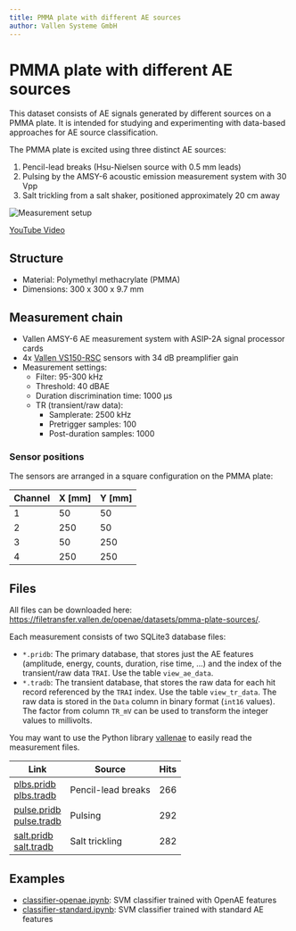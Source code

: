 ```yaml
---
title: PMMA plate with different AE sources
author: Vallen Systeme GmbH
---
```


# PMMA plate with different AE sources

This dataset consists of AE signals generated by different sources on a PMMA plate.
It is intended for studying and experimenting with data-based approaches for AE source classification.

The PMMA plate is excited using three distinct AE sources:

1. Pencil-lead breaks (Hsu-Nielsen source with 0.5 mm leads)
2. Pulsing by the AMSY-6 acoustic emission measurement system with 30 Vpp
3. Salt trickling from a salt shaker, positioned approximately 20 cm away

![Measurement setup](setup.png)

[YouTube Video](https://www.youtube.com/watch?v=_dbjC0yPxEM)

## Structure

- Material: Polymethyl methacrylate (PMMA)
- Dimensions: 300 x 300 x 9.7 mm

## Measurement chain

- Vallen AMSY-6 AE measurement system with ASIP-2A signal processor cards
- 4x [Vallen VS150-RSC](https://www.vallen.de/sensors/integrated-preamplifier-sensors/vs150-rsc-2/) sensors with 34 dB preamplifier gain
- Measurement settings:
  - Filter: 95-300 kHz
  - Threshold: 40 dBAE
  - Duration discrimination time: 1000 µs
  - TR (transient/raw data):
    - Samplerate: 2500 kHz
    - Pretrigger samples: 100
    - Post-duration samples: 1000

### Sensor positions

The sensors are arranged in a square configuration on the PMMA plate:

| Channel | X [mm] | Y [mm] |
| ------- | ------ | ------ |
| 1       | 50     | 50     |
| 2       | 250    | 50     |
| 3       | 50     | 250    |
| 4       | 250    | 250    |

## Files

All files can be downloaded here: https://filetransfer.vallen.de/openae/datasets/pmma-plate-sources/.

Each measurement consists of two SQLite3 database files:

- `*.pridb`: The primary database, that stores just the AE features (amplitude, energy, counts, duration, rise time, ...) and the index of the transient/raw data `TRAI`. Use the table `view_ae_data`.
- `*.tradb`: The transient database, that stores the raw data for each hit record referenced by the `TRAI` index. Use the table `view_tr_data`. The raw data is stored in the `Data` column in binary format (`int16` values). The factor from column `TR_mV` can be used to transform the integer values to millivolts.

You may want to use the Python library [vallenae](https://github.com/vallen-systems/vallenae) to easily read the measurement files.


| Link                            | Source             | Hits |
| ------------------------------- | ------------------ | ---- |
| [plbs.pridb]<br/>[plbs.tradb]   | Pencil-lead breaks | 266  |
| [pulse.pridb]<br/>[pulse.tradb] | Pulsing            | 292  |
| [salt.pridb]<br/>[salt.tradb]   | Salt trickling     | 282  |

[plbs.pridb]: https://filetransfer.vallen.de/openae/datasets/pmma-plate-sources/plbs.pridb
[plbs.tradb]: https://filetransfer.vallen.de/openae/datasets/pmma-plate-sources/plbs.tradb
[pulse.pridb]: https://filetransfer.vallen.de/openae/datasets/pmma-plate-sources/pulse.pridb
[pulse.tradb]: https://filetransfer.vallen.de/openae/datasets/pmma-plate-sources/pulse.tradb
[salt.pridb]: https://filetransfer.vallen.de/openae/datasets/pmma-plate-sources/salt.pridb
[salt.tradb]: https://filetransfer.vallen.de/openae/datasets/pmma-plate-sources/salt.tradb

## Examples

- [classifier-openae.ipynb](https://github.com/openae-io/datasets/blob/main/pmma-plate-sources/classifier-openae.ipynb): SVM classifier trained with OpenAE features
- [classifier-standard.ipynb](https://github.com/openae-io/datasets/blob/main/pmma-plate-sources/classifier-standard.ipynb): SVM classifier trained with standard AE features
